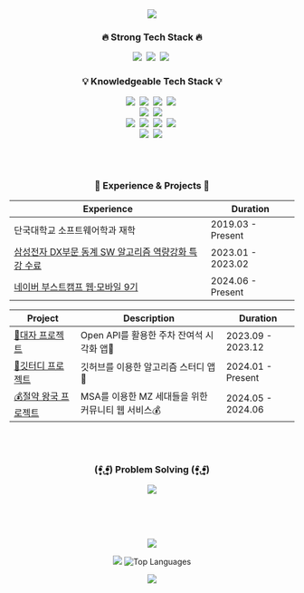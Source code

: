 <div align="center">
  <img src="https://capsule-render.vercel.app/api?type=waving&color=BDBDC8&height=150&section=header" />

  <h3>🔥 Strong Tech Stack 🔥</h3>
<p>
  <img src="https://img.shields.io/badge/Java-007396?style=flat-square&logo=Java&logoColor=white"/></a>&nbsp;
  <img src="https://img.shields.io/badge/Spring-6DB33F?style=flat-square&logo=Spring&logoColor=white"/></a>&nbsp;
  <img src="https://img.shields.io/badge/MySQL-E6B91E?style=flat-square&logo=MySql&logoColor=white"/></a>&nbsp;
</p>

<h3>💡 Knowledgeable Tech Stack 💡</h3>
<p>
  <img src="https://img.shields.io/badge/C++-00599C?style=flat-square&logo=c%2B%2B&logoColor=white"/></a>&nbsp; 
  <img src="https://img.shields.io/badge/C-A8B9CC?style=flat-square&logo=c&logoColor=white"/></a>&nbsp; 
  <img src="https://img.shields.io/badge/JavaScript-F7DF1E?style=flat-square&logo=JavaScript&logoColor=black"/></a>&nbsp; 
  <img src="https://img.shields.io/badge/Python-3776AB?style=flat-square&logo=Python&logoColor=white"/></a>&nbsp; 
  <br>
  <img src="https://img.shields.io/badge/Spring%20Security-6DB33F?style=flat-square&logo=Spring%20Security&logoColor=white"/></a>&nbsp; 
  <img src="https://img.shields.io/badge/QueryDSL-339933?style=flat-square&logo=QueryDSL&logoColor=white"/></a>&nbsp; 
  <br>
  <img src="https://img.shields.io/badge/MariaDB-003545?style=flat-square&logo=MariaDB&logoColor=white"/></a>&nbsp; 
  <img src="https://img.shields.io/badge/Redis-DC382D?style=flat-square&logo=Redis&logoColor=white"/></a>&nbsp; 
  <img src="https://img.shields.io/badge/MongoDB-47A248?style=flat-square&logo=MongoDB&logoColor=white"/></a>&nbsp; 
  <img src="https://img.shields.io/badge/PostgreSQL-336791?style=flat-square&logo=PostgreSQL&logoColor=white"/></a>&nbsp;
  <br>
  <img src="https://img.shields.io/badge/Docker-2496ED?style=flat-square&logo=Docker&logoColor=white"/></a>&nbsp; 
  <img src="https://img.shields.io/badge/Kubernetes-326CE5?style=flat-square&logo=Kubernetes&logoColor=white"/></a>&nbsp; 
</p>

  
  <br><br>

  <h3>📝 Experience & Projects 📝</h3>
  <table>
    <thead>
      <tr>
        <th>Experience</th>
        <th>Duration</th>
      </tr>
    </thead>
    <tbody>
      <tr>
        <td>단국대학교 소프트웨어학과 재학</td>
        <td>2019.03 - Present</td>
      </tr>
      <tr>
        <td><a href="https://samsungalgorithm.com" target="_blank">삼성전자 DX부문 동계 SW 알고리즘 역량강화 특강 수료</td>
        <td>2023.01 - 2023.02</td>
      </tr>
       <tr>
        <td><a href="https://boostcamp.connect.or.kr/program_wm.html" target="_blank">네이버 부스트캠프 웹·모바일 9기</td>
        <td>2024.06 - Present</td>
      </tr>
    </tbody>
  </table>
  <table>
    <thead>
      <tr>
        <th>Project</th>
        <th>Description</th>
        <th>Duration</th>
      </tr>
    </thead>
    <tbody>
      <tr>
        <td><a href="https://github.com/rndudals/Daeja-Project" target="_blank">🚐대자 프로젝트</td>
        <td>Open API를 활용한 주차 잔여석 시각화 앱🚐</td>
        <td>2023.09 - 2023.12</td>
      </tr>
      <tr>
        <td><a href="https://github.com/rndudals/gitudy" target="_blank">🌿깃터디 프로젝트</td>
        <td>깃허브를 이용한 알고리즘 스터디 앱🌿</td>
        <td>2024.01 - Present</td>
      </tr>
      <tr>
        <td><a href="https://github.com/rndudals/MSA_Project" target="_blank">💰절약 왕국 프로젝트</td>
        <td>MSA를 이용한 MZ 세대들을 위한 커뮤니티 웹 서비스💰</td>
        <td>2024.05 - 2024.06</td>
      </tr>
    </tbody>
  </table>

<br><br>

<h3>(ꔷ̥̑.̮ꔷ̥̑) Problem Solving (ꔷ̥̑.̮ꔷ̥̑)</h3>
  <a href="https://solved.ac/gksdnfwpwk">
    <img src="http://mazassumnida.wtf/api/v2/generate_badge?boj=gksdnfwpwk" />
  </a>
  
<br><br><br>

<img src="https://ghchart.rshah.org/33333/rndudals" />

<img src="https://github-readme-stats.vercel.app/api?username=rndudals&show_icons=true" /> ![Top Languages](https://github-readme-stats.vercel.app/api/top-langs/?username=rndudals&layout=compact)

  
<img src="https://capsule-render.vercel.app/api?type=waving&color=auto&height=200&section=footer" />

</div>
